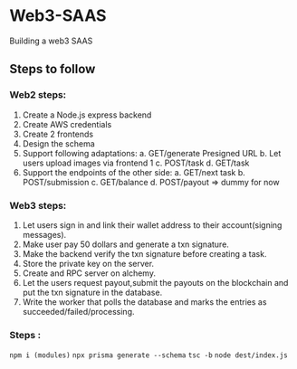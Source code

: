 # Web3-SAAS
Building a web3 SAAS 
## Steps to follow
### Web2 steps:
1. Create a Node.js express backend
2. Create AWS credentials
3. Create 2 frontends
4. Design the schema
5. Support following adaptations:
  a. GET/generate Presigned URL
  b. Let users upload images via frontend 1
  c. POST/task
  d. GET/task
6. Support the endpoints of the other side:
  a. GET/next task
  b. POST/submission
  c. GET/balance
  d. POST/payout => dummy for now
### Web3 steps:
1. Let users sign in and link their wallet address to their account(signing messages).
2. Make user pay 50 dollars and generate a txn signature.
3. Make the backend verify the txn signature before creating a task.
4. Store the private key on the server.
5. Create and RPC server on alchemy.
6. Let the users request payout,submit the payouts on the blockchain and put the txn signature in the database.
7. Write the worker that polls the database and marks the entries as succeeded/failed/processing.


### Steps :
```npm i (modules)```
```npx prisma generate --schema```
```tsc -b```
```node dest/index.js```
